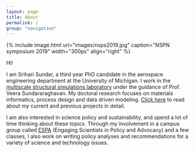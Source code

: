 ```yaml
---
layout: page
title: About
permalink: /
group: "navigation"
---
```


{% include image.html url="images/nsps2019.jpg" caption="NSPN symposium 2019" width="300px" align="right" %}

Hi!

I am Srihari Sundar, a third year PhD candidate in the aerospace engineering department at the University of Michigan. I work in the [multiscale structural simulations laboratory](http://www-personal.umich.edu/~veeras/) under the guidance of Prof. Veera Sundararaghavan. My doctoral research focuses on materials informatics, process design and data driven modeling. [Click here](research) to read about my current and previous projects in detail.

I am also interested in science policy and sustainability, and spend a lot of time thinking about these topics. Through my involvement in a campus group called [ESPA](https://sites.google.com/umich.edu/espa-umich/news) (Engaging Scientists in Policy and Advocacy) and a few classes, I also work on writing policy analyses and recommendations for a variety of science and technology issues.
